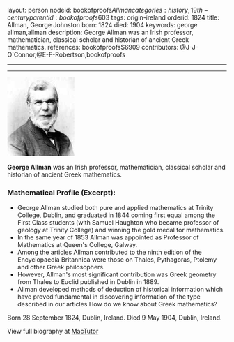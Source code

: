 layout: person
nodeid: bookofproofs$Allman
categories: history,19th-century
parentid: bookofproofs$603
tags: origin-ireland
orderid: 1824
title: Allman, George Johnston
born: 1824
died: 1904
keywords: george allman,allman
description: George Allman was an Irish professor, mathematician, classical scholar and historian of ancient Greek mathematics.
references: bookofproofs$6909
contributors: @J-J-O'Connor,@E-F-Robertson,bookofproofs

---



---

![Allman.jpg](https://github.com/bookofproofs/bookofproofs.github.io/blob/main/_sources/_assets/images/portraits/Allman.jpg?raw=true)

**George Allman**  was an Irish professor, mathematician, classical scholar and historian of ancient Greek mathematics.

### Mathematical Profile (Excerpt):
* George Allman studied both pure and applied mathematics at Trinity College, Dublin, and graduated in 1844 coming first equal among the First Class students (with Samuel Haughton who became professor of geology at Trinity College) and winning the gold medal for mathematics.
* In the same year of 1853 Allman was appointed as Professor of Mathematics at Queen's College, Galway.
* Among the articles Allman contributed to the ninth edition of the Encyclopaedia Britannica were those on Thales, Pythagoras, Ptolemy and other Greek philosophers.
* However, Allman's most significant contribution was Greek geometry from Thales to Euclid published in Dublin in 1889.
* Allman developed methods of deduction of historical information which have proved fundamental in discovering information of the type described in our articles How do we know about Greek mathematics?

Born 28 September 1824, Dublin, Ireland. Died 9 May 1904, Dublin, Ireland.

View full biography at [MacTutor](https://mathshistory.st-andrews.ac.uk/Biographies/Allman/)
